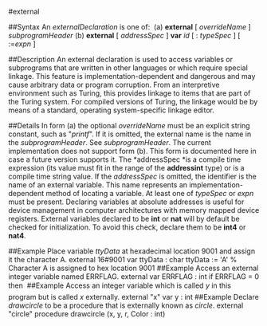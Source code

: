 
#external

##Syntax
An *externalDeclaration* is one of:
 (a) **external** [ *overrideName* ] *subprogramHeader* (b) **external** [ *addressSpec* ] **var** *id* [ : *typeSpec* ] [ :=*expn* ]

##Description
An external declaration is used to access variables or subprograms that are written in other languages or which require special linkage. This feature is implementation-dependent and dangerous and may cause arbitrary data or program corruption. From an interpretive environment such as Turing, this provides linkage to items that are part of the Turing system. For compiled versions of Turing, the linkage would be by means of a standard, operating system-specific linkage editor.

##Details
In form (a) the optional *overrideName* must be an explicit string constant, such as "*printf*". If it is omitted, the external name is the name in the *subprogramHeader*. See *subprogramHeader*.
The current implementation does not support form (b). This form is documented here in case a future version supports it. The *addressSpec *is a compile time expression (its value must fit in the range of the **addressint** type) or is a compile time string value. If the *addressSpec* is omitted, the identifier is the name of an external variable. This name represents an implementation-dependent method of locating a variable. At least one of *typeSpec* or *expn* must be present.
Declaring variables at absolute addresses is useful for device management in computer architectures with memory mapped device registers. External variables declared to be **int** or **nat** will by default be checked for initialization. To avoid this check, declare them to be **int4** or **nat4**.

##Example
Place variable *ttyData* at hexadecimal location 9001 and assign it the character A.
        external 16#9001 var ttyData : char
        ttyData := 'A'  % Character A is assigned to hex location 9001
##Example
Access an external integer variable named ERRFLAG.
        external var ERRFLAG : int
        if ERRFLAG = 0 then 
##Example
Access an integer variable which is called *y* in this program but is called *x* externally.
        external "x" var y : int
##Example
Declare *drawcircle* to be a procedure that is externally known as *circle*.
        external "circle" procedure drawcircle (x, y, r, Color : int)
